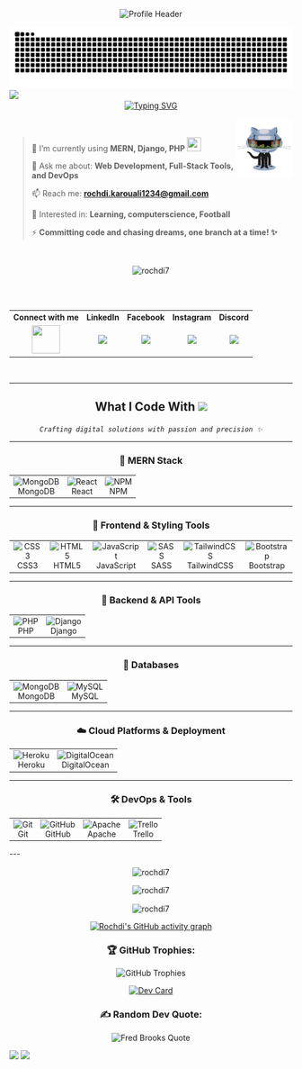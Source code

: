 <p align="center">
  <img src="https://capsule-render.vercel.app/api?type=waving&color=gradient&height=100&section=header&text=Welcome%20to%20My%20Profile!&fontSize=30&fontColor=ffffff" alt="Profile Header" />
</p>
<div align="center"> 
  <img src="https://github.com/mohamad-abdelkhalek/mohamad-abdelkhalek/blob/output/github-snake-dark.svg" alt="snake gif" />
</div>
  
<img src="https://user-images.githubusercontent.com/73097560/115834477-dbab4500-a447-11eb-908a-139a6edaec5c.gif">

<div align="center">
  <a href="https://git.io/typing-svg">
    <img src="https://readme-typing-svg.demolab.com?font=Righteous&size=36&duration=3000&pause=1000&color=FFCC00&vCenter=true&width=700&lines=Hello+Geeks+!+%E2%9D%A4;I'm+Rochdi+Karouali👋;A+Software+Engineering+Student;A+Full-Stack+Developer+&#128104;&#8205;&#128187" alt="Typing SVG">
  </a>
</div>



<br>
<img src="https://raw.githubusercontent.com/Sabyasachi-Seal/Sabyasachi-Seal/ouput/github.gif" width="20%" hight="20%" align="right">
<br>

>🚀  I’m currently using **MERN, Django, PHP** <img src="https://media.giphy.com/media/eNAsjO55d76Ok/giphy.gif" width="25" height="25">
>
>💬  Ask me about: **Web Development, Full-Stack Tools, and DevOps**
>
>📫  Reach me: **rochdi.karouali1234@gmail.com**
>
>🙂  Interested in: **Learning, computerscience, Football**
>
>⚡  **Committing code and chasing dreams, one branch at a time! ✨**

<br>
<p align="center"> <img src="https://komarev.com/ghpvc/?username=rochdi7&label=Profile%20views&color=141439&style=plastic" alt="rochdi7" /> </p>
<br>
<br>

<table align="center">
<tr>
<th>Connect with me</th>
<th>LinkedIn</th>
<th>Facebook</th>
<th>Instagram</th>
<th>Discord</th>
</tr>
<tr align="center">
<td>
<a href="https://www.linkedin.com/in/rochdi-karouali-81a124279/">
<img src="https://media.tenor.com/Ud8Px21wDcYAAAAi/thisisfinland-finland.gif" height="50" width="50">
</a>
</td>
<td>
<a href="https://www.linkedin.com/in/rochdi-karouali-81a124279/">
<img src="https://raw.githubusercontent.com/rahuldkjain/github-profile-readme-generator/master/src/images/icons/Social/linked-in-alt.svg" height="40">
</a>
</td>
<td>
<a href="https://www.facebook.com/profile.php?id=100069384085540">
<img src="https://raw.githubusercontent.com/rahuldkjain/github-profile-readme-generator/master/src/images/icons/Social/facebook.svg" height="40">
</a>
</td>
<td>
<a href="https://www.instagram.com/its_rochdiii/">
<img src="https://raw.githubusercontent.com/rahuldkjain/github-profile-readme-generator/master/src/images/icons/Social/instagram.svg" height="40">
</a>
</td>
<td>
<a href="https://discord.com/users/Outlaw9480">
<img src="https://raw.githubusercontent.com/rahuldkjain/github-profile-readme-generator/master/src/images/icons/Social/discord.svg" height="45">
</a>
</td>
</tr>
</table>
<br>


---
<h2 align="center">
  What I Code With 
  <img src="https://media.giphy.com/media/WUlplcMpOCEmTGBtBW/giphy.gif" width="50"> 
</h2>

<p align="center">
  <code><em>Crafting digital solutions with passion and precision ✨</em></code>
</p>

---

<h3 align="center">🚀 MERN Stack</h3>
<table align="center">
<tr>
  <td align="center">
    <img src="https://img.shields.io/badge/MongoDB-4ea94b?style=for-the-badge&logo=mongodb&logoColor=white" alt="MongoDB"/><br>MongoDB
  </td>
  <td align="center">
    <img src="https://img.shields.io/badge/React-20232a?style=for-the-badge&logo=react&logoColor=61DAFB" alt="React"/><br>React
  </td>
  <td align="center">
    <img src="https://img.shields.io/badge/NPM-CB3837?style=for-the-badge&logo=npm&logoColor=white" alt="NPM"/><br>NPM
  </td>
</tr>
</table>

---

<h3 align="center">🎨 Frontend & Styling Tools</h3>
<table align="center">
<tr>
  <td align="center">
    <img src="https://img.shields.io/badge/CSS3-1572B6?style=for-the-badge&logo=css3&logoColor=white" alt="CSS3"/><br>CSS3
  </td>
  <td align="center">
    <img src="https://img.shields.io/badge/HTML5-E34F26?style=for-the-badge&logo=html5&logoColor=white" alt="HTML5"/><br>HTML5
  </td>
  <td align="center">
    <img src="https://img.shields.io/badge/JavaScript-F7DF1E?style=for-the-badge&logo=javascript&logoColor=black" alt="JavaScript"/><br>JavaScript
  </td>
  <td align="center">
    <img src="https://img.shields.io/badge/SASS-CC6699?style=for-the-badge&logo=sass&logoColor=white" alt="SASS"/><br>SASS
  </td>
  <td align="center">
    <img src="https://img.shields.io/badge/TailwindCSS-38B2AC?style=for-the-badge&logo=tailwind-css&logoColor=white" alt="TailwindCSS"/><br>TailwindCSS
  </td>
  <td align="center">
    <img src="https://img.shields.io/badge/Bootstrap-7952B3?style=for-the-badge&logo=bootstrap&logoColor=white" alt="Bootstrap"/><br>Bootstrap
  </td>
</tr>
</table>

---

<h3 align="center">📡 Backend & API Tools</h3>
<table align="center">
<tr>
  <td align="center">
    <img src="https://img.shields.io/badge/PHP-777BB4?style=for-the-badge&logo=php&logoColor=white" alt="PHP"/><br>PHP
  </td>
  <td align="center">
    <img src="https://img.shields.io/badge/Django-092E20?style=for-the-badge&logo=django&logoColor=white" alt="Django"/><br>Django
  </td>
</tr>
</table>

---

<h3 align="center">💾 Databases</h3>
<table align="center">
<tr>
  <td align="center">
    <img src="https://img.shields.io/badge/MongoDB-4ea94b?style=for-the-badge&logo=mongodb&logoColor=white" alt="MongoDB"/><br>MongoDB
  </td>
  <td align="center">
    <img src="https://img.shields.io/badge/MySQL-4479A1?style=for-the-badge&logo=mysql&logoColor=white" alt="MySQL"/><br>MySQL
  </td>
</tr>
</table>

---

<h3 align="center">☁️ Cloud Platforms & Deployment</h3>
<table align="center">
<tr>
  <td align="center">
    <img src="https://img.shields.io/badge/Heroku-430098?style=for-the-badge&logo=heroku&logoColor=white" alt="Heroku"/><br>Heroku
  </td>
  <td align="center">
    <img src="https://img.shields.io/badge/DigitalOcean-0080FF?style=for-the-badge&logo=digitalocean&logoColor=white" alt="DigitalOcean"/><br>DigitalOcean
  </td>
</tr>
</table>

---

<h3 align="center">🛠️ DevOps & Tools</h3>
<table align="center">
<tr>
  <td align="center">
    <img src="https://img.shields.io/badge/Git-F05033?style=for-the-badge&logo=git&logoColor=white" alt="Git"/><br>Git
  </td>
  <td align="center">
    <img src="https://img.shields.io/badge/GitHub-181717?style=for-the-badge&logo=github&logoColor=white" alt="GitHub"/><br>GitHub
  </td>
  <td align="center">
    <img src="https://img.shields.io/badge/Apache-D42029?style=for-the-badge&logo=apache&logoColor=white" alt="Apache"/><br>Apache
  </td>
  <td align="center">
    <img src="https://img.shields.io/badge/Trello-026AA7?style=for-the-badge&logo=trello&logoColor=white" alt="Trello"/><br>Trello
  </td>
</tr>
</table>
---

<p align="center">
  <img align="center" src="https://github-readme-stats.vercel.app/api?username=rochdi7&show_icons=true&theme=radical&locale=en" alt="rochdi7" />
</p>

<p align="center">
  <img align="center" src="https://github-readme-streak-stats.herokuapp.com/?user=rochdi7&theme=radical" alt="rochdi7" />
</p>

<p align="center">
  <img align="center" src="https://github-readme-stats.vercel.app/api/top-langs?username=rochdi7&show_icons=true&theme=radical&layout=compact" alt="rochdi7" />
</p>

<p align="center">
  <a href="https://github.com/ashutosh00710/github-readme-activity-graph">
    <img src="https://github-readme-activity-graph.vercel.app/graph?username=rochdi7&bg_color=1a1b27&color=f8d847&line=8e44ad&point=1abc9c&area=true&hide_border=true" width="800" height="400" alt="Rochdi's GitHub activity graph">
  </a>
</p>

<h3 align="center">🏆 GitHub Trophies:</h3>
<p align="center">
  <img src="https://github-profile-trophy.vercel.app/?username=rochdi7&theme=gruvbox&no-frame=true&no-bg=true&margin-w=4" alt="GitHub Trophies" />
</p>



<p align="center">
  <a href="https://github.com/rochdi7">
    <img src="https://github-profile-summary-cards.vercel.app/api/cards/profile-details?username=rochdi7&theme=github_dark" alt="Dev Card" />
  </a>
</p>


<h3 align="center">✍️ Random Dev Quote:</h3>
<p align="center">
  <img src="https://quotes-github-readme.vercel.app/api?type=horizontal&theme=radical&quote=What%20one%20programmer%20can%20do%20in%20one%20month,%20two%20programmers%20can%20do%20in%20two%20months.&author=Fred%20Brooks" alt="Fred Brooks Quote" />
</p>



<img src="https://raw.githubusercontent.com/trinib/trinib/82213791fa9ff58d3ca768ddd6de2489ec23ffca/images/footer.svg">
<img src="https://raw.githubusercontent.com/BrunnerLivio/brunnerlivio/master/images/marquee.svg">
